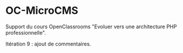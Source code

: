 # OC-MicroCMS

Support du cours OpenClassrooms "Evoluer vers une architecture PHP professionnelle".

Itération 9 : ajout de commentaires.
